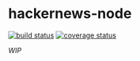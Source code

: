 # hackernews-node

[![build status](https://img.shields.io/travis/tanem/hackernews-node/master.svg?style=flat-square)](https://travis-ci.org/tanem/hackernews-node)
[![coverage status](https://img.shields.io/codecov/c/github/tanem/hackernews-node.svg?style=flat-square)](https://codecov.io/gh/tanem/hackernews-node)

_WIP_
